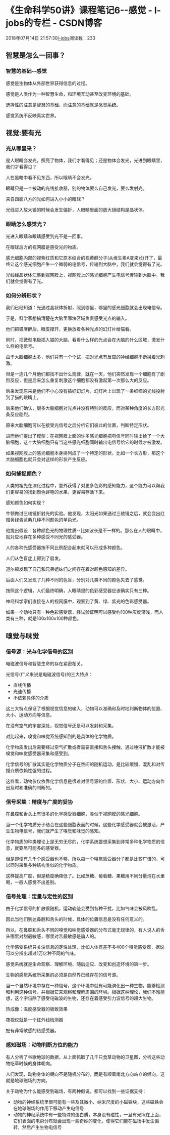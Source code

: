 # 《生命科学50讲》课程笔记6--感觉 - l-jobs的专栏 - CSDN博客





2018年07月14日 21:57:30[l-jobs](https://me.csdn.net/qq_26010491)阅读数：233








## 智慧是怎么一回事？

### 智慧的基础--感觉

感觉是生物体从外部世界获得信息的过程。

感觉是人类作为一种智慧生命，和环境互动甚至改变环境的基础。

选择性的注意是智慧的基础，而注意的基础就是感觉系统。

感觉系统不反映真实世界。

## 视觉:要有光

### 光从哪里来？

是人眼睛会发光，照亮了物体，我们才看得见；还是物体会发光，光进到眼睛里，我们才看得见？

人在黑暗中看不见东西，所以眼睛不会发光。

眼睛只是一个被动的光线接收器，别的物体要么自己发光，要么发射光。

来自四面八方的光如何进入小小的眼球？

光线进入放大镜的时候会发生偏折，人眼睛里面的放大镜结构是晶状体。

### 眼睛怎么感觉光？

光进入眼睛和眼睛感受到光不是一回事。

在眼球后方的视网膜是感受光的物质。

感光细胞内部的视紫红质和它原本结合的视黄醛分子(从维生素A变来)分开了，最终让这个感光细胞产生一个微弱的电信号，传输到大脑中，我们就会觉得有了光。

光线经晶状体汇集到视网膜上，视网膜上的感光细胞产生电信号传输到大脑中，我们就会觉得有了光。

### 如何分辨形状？

我们已经知道：光通过晶状体折射，照到哪里，哪里的感光细胞就会出现电信号。

于是，科学家想搞清楚在大脑里哪块区域负责感受光点的输入。

他们把猫麻醉后，眼皮撑开，更换放着各种光点的幻灯片给猫看。

同时，把微型电极插入猫的大脑，看看什么样的光点会在大脑的什么区域，激发什么样的电信号。

由于大脑细胞太多，他们只有一个个试，把对光点有反应的神经细胞不断换着光刺激。

但是一连几个月他们都找不出什么规律，就在一天，他们突然发现一个细胞有了剧烈反应，但是后来怎么重复刺激这个细胞都没有激起第一次那么大的反应。

后来发现原来是他们不小心没有插好幻灯片，幻灯片上出现了一条细细的光线投射到了猫的眼睛上。

后来他们确认，很多大脑细胞对光点并没有特别的反应，而对某种角度的长方形光条反应剧烈。

原来大脑细胞可以在接受光信号之后分析它们彼此的位置，判断特定形状。

进而他们提出了模型：在视网膜上面的许多感光细胞把电信号同时输出给了一个大脑细胞，这个大脑细胞只有当这些感光细胞同时输出电信号给它的时候才被激发。

如果视网膜上的感光细胞本身排列成了一个特定的形状，比如一个长方形，那这个大脑细胞也就只会对这样的形状产生反应。

### 如何捕捉颜色？

人类的祖先在演化过程中，意外获得了对更多色彩的感知能力，这个能力可以帮我们更容易的找到颜色鲜艳的水果，更容易存活下来。

感知颜色如何实现？

牛顿做过三棱镜折射光的实验。他发现，太阳光如果通过三棱镜之后，就会变出红橙黄绿青蓝紫几种不同颜色的单色光。

他提出假设：各种颜色光的物理性质--比如波长是不一样的。那么在人的眼睛中，就对应地存在多种感受不同光的感受器。

人的各种光感受器按不同比例配合起来就可以形成多种颜色。

人们从色盲症上得到了启发。

道尔顿发现了自己和兄弟姐妹们之间存在着对颜色感知的差异。

后面人们又发现了几种不同的色盲，分别对几类不同的颜色失去了感觉。

按照这个逻辑，人们最终明确，人眼睛里的色彩感受器应该确实只有三种。

神经科学家们直接在人的视网膜中，观察到了黄、绿、紫光的色彩感受器。

如果一个动物只有一种色彩感受器，经试验证明可以感受约100种灰度深浅，而人类有三种，就是100x100x100种颜色。

## 嗅觉与味觉

### 信号源：光与化学信号的区别

电磁波信号和智慧生命的存在紧密相关。

光信号(广义来说是电磁波信号)的三大特点：
- 直线传播
- 光速传播
- 不依赖具体的介质

这三大特点保证了根据视觉信息的输入，动物可以准确和及时地判断物体的位置、大小、运动方向等信息。

在没有空气的宇宙深处，视觉信号还是可以发射和采集。

对比起来，嗅觉和味觉系统感知到的是具体的化学物质。

化学物质发出后需要经过空气扩散或者需要直接和舌头接触，通过唾液扩散才能被嗅觉和味觉感受器采集和感受到。

化学信号的扩散其实是化学物质分子在空间的随机运动，是比较缓慢、混乱和对传播介质依赖性强的过程。

这样看，动物仅仅依靠化学信息是很难对信号源的位置、形状、大小、运动方向作出及时和准确的判断的。

### 信号采集：精度与广度的妥协

在鼻腔和舌头上有很多的化学感受器细胞，类似于视网膜的感光细胞。

当一个化学物质分子结合在这些细胞表面的时候，这些化学感受器就会被激活，产生生物电信号，我们就产生了嗅觉和味觉的感知。

化学物质的种类理论上是无穷无尽的，化学系统要想采集到非常多种化学物质的信息，就要尽可能多的感受器。

但是即便有几千个感受器也不够，所以每一个嗅觉感受器分子都是比较广谱的，可以同时采集多种结构类似的化学物质。

这样提高广度，但是精度确降低了。比如蔗糖、葡萄糖、果糖用不同分量泡在水里喝，一般人感觉不出差别。

### 信号处理：定量与定性的区别

由于化学信号的扩散很随机，运动轨迹会受到各种干扰，比如气味会被风吹乱。

因此当他们到达鼻腔和舌头的时候，具体的位置信息是没有任何意义的。

所以，在鼻腔和舌头不同的嗅觉和味觉感受器的分布式毫无规律的，有人说人的舌头哪里对甜最敏感，哪里对苦最敏感是骗人的。

化学感受系统只关注信息的定性处理，比如人体有差不多400个嗅觉感受器，据说可以分辨出超过1万亿种不同的气味。

感觉系统就是生命观察、理解环境、随后适应、改变和创造环境的第一步。

生物的感觉系统所采集的必须是自然界已经存在的信号源。

当一个自然环境中存在一种信号，这个环境中就有可能演化出一种生物，能够检测和利用这种信号，并根据它来观察和理解周围的环境。根据这种理论，我们不难猜想，这个宇宙除了感受电磁波的生物，还存在着感受引力波信号的超大生物。

> 
热成像：温度感受器的极致效果

夜视仪就是一个红外线检测器

蛇有非常敏感的热感受器。


### 感知磁场：动物判断方位的能力

有人分析了谷歌地球的数据，从上面抓取了几千只食草动物的卫星图，分析这些动物吃草时候的身体朝向。

人们发现，动物身体的朝向不是随机分布的，而是有顺着南北方向站立的倾向，这就是地球磁场的方向。

关于动物为什么能感受到磁场，有两种假说，都可以找到一些证据支持：
- 动物的神经系统里很可能有一些及其微小、纳米尺度的小磁铁块，这些磁铁会在地球磁场的作用下移动产生电信号
- 动物的神经系统中有一些特殊的蛋白质，本身没有磁性，一旦有光照在上面，它们表面的电荷分布就会出现一些奇妙的变化，使得它们能在磁场中发生偏转，然后产生生物电信号



